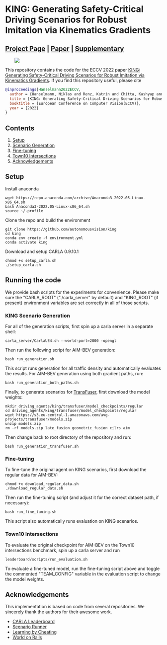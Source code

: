 # KING: Generating Safety-Critical Driving Scenarios for Robust Imitation via Kinematics Gradients

## [Project Page](https://lasnik.github.io/king/) | [Paper](https://arxiv.org/pdf/2204.13683.pdf) | [Supplementary](https://lasnik.github.io/king/data/docs/KING_supplementary.pdf)

<img src="./assets/teaser.svg" hspace=30>

This repository contains the code for the ECCV 2022 paper [KING: Generating Safety-Critical Driving Scenarios for Robust Imitation via Kinematics Gradients](https://arxiv.org/pdf/2204.13683.pdf). If you find this repository useful, please cite
```bibtex
@inproceedings{Hanselmann2022ECCV,
  author = {Hanselmann, Niklas and Renz, Katrin and Chitta, Kashyap and Bhattacharyya, Apratim and Geiger, Andreas},
  title = {KING: Generating Safety-Critical Driving Scenarios for Robust Imitation via Kinematics Gradients},
  booktitle = {European Conference on Computer Vision(ECCV)},
  year = {2022}
}
```

## Contents
1. [Setup](#setup)
3. [Scenario Generation](#data-generation)
4. [Fine-tuning](#training)
5. [Town10 Intersections](#evaluation)
7. [Acknowledgements](#acknowledgements)

## Setup
Install anaconda
```Shell
wget https://repo.anaconda.com/archive/Anaconda3-2022.05-Linux-x86_64.sh
bash Anaconda3-2022.05-Linux-x86_64.sh
source ~/.profile
```

Clone the repo and build the environment

```Shell
git clone https://github.com/autonomousvision/king
cd king
conda env create -f environment.yml
conda activate king
```

Download and setup CARLA 0.9.10.1
```Shell
chmod +x setup_carla.sh
./setup_carla.sh
```

## Running the code
We provide bash scripts for the experiments for convenience. Please make sure the "CARLA_ROOT" ("./carla_server" by default) and "KING_ROOT" (if present) environment variables are set correctly in all of those scripts.

### KING Scenario Generation
For all of the generation scripts, first spin up a carla server in a separate shell:
```Shell
carla_server/CarlaUE4.sh --world-port=2000 -opengl
```
Then run the following script for AIM-BEV generation:
```Shell
bash run_generation.sh
```
This script runs generation for all traffic density and automatically evaluates the results.
For AIM-BEV generation using both gradient paths, run:
```Shell
bash run_generation_both_paths.sh
```
Finally, to generate scenarios for [TransFuser](https://github.com/autonomousvision/transfuser), first download the model weights:
```Shell
mkdir driving_agents/king/transfuser/model_checkpoints/regular
cd driving_agents/king/transfuser/model_checkpoints/regular
wget https://s3.eu-central-1.amazonaws.com/avg-projects/transfuser/models.zip
unzip models.zip
rm -rf models.zip late_fusion geometric_fusion cilrs aim
```
Then change back to root directory of the repository and run:
```Shell
bash run_generation_transfuser.sh
```

### Fine-tuning
To fine-tune the original agent on KING scenarios, first download the regular data for AIM-BEV:
```
chmod +x download_regular_data.sh
./download_regular_data.sh
```
Then run the fine-tuning script (and adjust it for the correct dataset path, if necessary):
```
bash run_fine_tuning.sh
```
This script also automatically runs evaluation on KING scenarios.

### Town10 Intersections 
To evaluate the original checkpoint for AIM-BEV on the Town10 intersections benchmark, spin up a carla server and run
```Shell
leaderboard/scripts/run_evaluation.sh
```
To evaluate a fine-tuned model, run the fine-tuning script above and toggle the commented "TEAM_CONFIG" variable in the evaluation script to change the model weights.

## Acknowledgements
This implementation is based on code from several repositories. We sincerely thank the authors for their awesome work.
- [CARLA Leaderboard](https://github.com/carla-simulator/leaderboard)
- [Scenario Runner](https://github.com/carla-simulator/scenario_runner)
- [Learning by Cheating](https://github.com/dotchen/LearningByCheating)
- [World on Rails](https://github.com/dotchen/WorldOnRails)